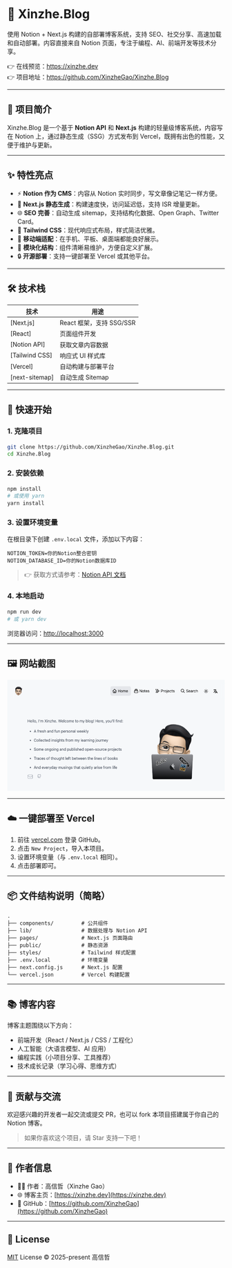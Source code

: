 # 📝 Xinzhe.Blog

使用 Notion + Next.js 构建的自部署博客系统，支持 SEO、社交分享、高速加载和自动部署。内容直接来自 Notion 页面，专注于编程、AI、前端开发等技术分享。

👉 在线预览：https://xinzhe.dev  
👉 项目地址：https://github.com/XinzheGao/Xinzhe.Blog

---

## 📌 项目简介

Xinzhe.Blog 是一个基于 **Notion API** 和 **Next.js** 构建的轻量级博客系统，内容写在 Notion 上，通过静态生成（SSG）方式发布到 Vercel，既拥有出色的性能，又便于维护与更新。

---

## ✨ 特性亮点

- ⚡️ **Notion 作为 CMS**：内容从 Notion 实时同步，写文章像记笔记一样方便。
- 🚀 **Next.js 静态生成**：构建速度快，访问延迟低，支持 ISR 增量更新。
- 🌐 **SEO 完善**：自动生成 sitemap，支持结构化数据、Open Graph、Twitter Card。
- 🎨 **Tailwind CSS**：现代响应式布局，样式简洁优雅。
- 📱 **移动端适配**：在手机、平板、桌面端都能良好展示。
- 🧩 **模块化结构**：组件清晰易维护，方便自定义扩展。
- 🔒 **开源部署**：支持一键部署至 Vercel 或其他平台。

---

## 🛠 技术栈

| 技术       | 用途                   |
|------------|------------------------|
| [Next.js]  | React 框架，支持 SSG/SSR |
| [React]    | 页面组件开发           |
| [Notion API] | 获取文章内容数据        |
| [Tailwind CSS] | 响应式 UI 样式库      |
| [Vercel]   | 自动构建与部署平台       |
| [next-sitemap] | 自动生成 Sitemap     |

---

## 🚀 快速开始

### 1. 克隆项目

```bash
git clone https://github.com/XinzheGao/Xinzhe.Blog.git
cd Xinzhe.Blog
````

### 2. 安装依赖

```bash
npm install
# 或使用 yarn
yarn install
```

### 3. 设置环境变量

在根目录下创建 `.env.local` 文件，添加以下内容：

```env
NOTION_TOKEN=你的Notion整合密钥
NOTION_DATABASE_ID=你的Notion数据库ID
```

> 👉 获取方式请参考：[Notion API 文档](https://developers.notion.com/docs/getting-started)

### 4. 本地启动

```bash
npm run dev
# 或 yarn dev
```

浏览器访问：[http://localhost:3000](http://localhost:3000)

---

## 🖼 网站截图

![banner](banner.png)

---

## ☁️ 一键部署至 Vercel

1. 前往 [vercel.com](https://vercel.com) 登录 GitHub。
2. 点击 `New Project`，导入本项目。
3. 设置环境变量（与 `.env.local` 相同）。
4. 点击部署即可。

---

## 📦 文件结构说明（简略）

```
.
├── components/         # 公共组件
├── lib/                # 数据处理与 Notion API
├── pages/              # Next.js 页面路由
├── public/             # 静态资源
├── styles/             # Tailwind 样式配置
├── .env.local          # 环境变量
├── next.config.js      # Next.js 配置
└── vercel.json         # Vercel 构建配置
```

---

## 📚 博客内容

博客主题围绕以下方向：

* 前端开发（React / Next.js / CSS / 工程化）
* 人工智能（大语言模型、AI 应用）
* 编程实践（小项目分享、工具推荐）
* 技术成长记录（学习心得、思维方式）

---

## 🤝 贡献与交流

欢迎感兴趣的开发者一起交流或提交 PR，也可以 fork 本项目搭建属于你自己的 Notion 博客。

> 如果你喜欢这个项目，请 Star 支持一下吧！

---

## 📇 作者信息

* 👨‍💻 作者：高信哲（Xinzhe Gao）
* 🌐 博客主页：[https://xinzhe.dev](https://xinzhe.dev)
* 🐙 GitHub：[https://github.com/XinzheGao](https://github.com/XinzheGao)

---

## 📝 License

[MIT](LICENSE) License © 2025-present 高信哲
